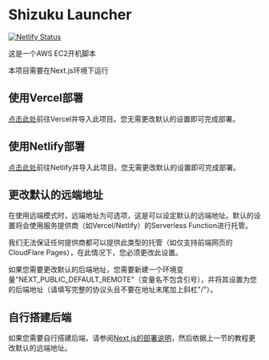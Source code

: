 # Shizuku Launcher

[![Netlify Status](https://api.netlify.com/api/v1/badges/310b5046-067e-4db4-8a97-5411d93d6002/deploy-status)](https://app.netlify.com/sites/shizuku-launcher-next/deploys)

这是一个AWS EC2开机脚本

本项目需要在Next.js环境下运行

## 使用Vercel部署

[点击此处](https://vercel.com/new/import?s=https%3A%2F%2Fgithub.com%2FhiDandelion%2Fshizuku-launcher-next)前往Vercel并导入此项目。您无需更改默认的设置即可完成部署。

## 使用Netlify部署

[点击此处](https://app.netlify.com/start/repos/hiDandelion%2Fshizuku-launcher-next)前往Netlify并导入此项目。您无需更改默认的设置即可完成部署。

## 更改默认的远端地址

在使用远端模式时，远端地址为可选项，这是可以设定默认的远端地址。默认的设置将会使用服务提供商（如Vercel/Netlify）的Serverless Function进行托管。

我们无法保证任何提供商都可以提供此类型的托管（如仅支持前端网页的CloudFlare Pages），在此情况下，您必须更改此设置。

如果您需要更改默认的后端地址，您需要新建一个环境变量"NEXT_PUBLIC_DEFAULT_REMOTE"（变量名不包含引号），并将其设置为您的后端地址（请填写完整的协议头且不要在地址末尾加上斜杠"/"）。

## 自行搭建后端

如果您需要自行搭建后端，请参阅[Next.js的部署说明](https://nextjs.org/docs/deployment)，然后依据上一节的教程更改默认的远端地址。
